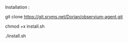 Installation : 

git clone https://git.srvms.net/Dorian/observium-agent.git

chmod +x install.sh

./install.sh

